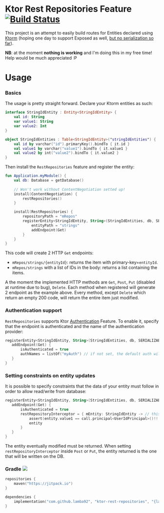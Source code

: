 # Ktor Rest Repositories Feature [![Build Status](https://travis-ci.org/lamba92/ktor-rest-repositories.svg?branch=master)](https://travis-ci.org/lamba92/ktor-rest-repositories)

This project is an attempt to easily build routes for Entities declared using [Ktorm](https://github.com/vincentlauvlwj/Ktorm) (hoping one day to support Exposed as well, [but no serialization so far](https://github.com/JetBrains/Exposed/issues/497)).

**NB**: at the moment **nothing is working** and I'm doing this in my free time! Help would be much appreciated :P

# Usage

### Basics
The usage is pretty straight forward. Declare your Ktorm  entities as such:
```kotlin
interface StringIdEntity : Entity<StringIdEntity> {
    val id: String
    var value1: String
    var value2: Int
}

object StringIdEntities : Table<StringIdEntity>("stringIdEntities") {
    val id by varchar("id").primaryKey().bindTo { it.id }
    val value1 by varchar("value1").bindTo { it.value1 }
    val value2 by int("value2").bindTo { it.value2 }
}
```
Then install the `RestRepositories` feature and register the entity:
```kotlin
fun Application.myModule() {
    val db: Database = getDatabase()
    
    // Won't work without ContentNegotiation setted up!
    install(ContentNegotiation) {
        restRepositories()
    }

    install(RestRepositories) {
        repositoryPath = "mRepos"
        registerEntity<StringIdEntity, String>(StringIdEntities, db, SERIALIZABLE) {
            entityPath = "strings"
            addEndpoint(Get)
        }
    }
}
```

This code will create 2 HTTP `Get` endpoints:
 - `mRepos/strings/{entityId}`: returns the item with primary-key=`entityId`.
 - `mRepos/strings` with a list of IDs in the body: returns a list containing the items.
 
A the moment the implemented HTTP methods are `Get`, `Post`, `Put` (disabled at runtime due to bug), `Delete`. Each method when registered will generate 2 endpoint as the example above. Every method, except `Delete` which return an empty 200 code, will return the entire item just modified.

### Authentication support

`RestRepositories` supports Ktor [Authentication](https://ktor.io/servers/features/authentication.html) Feature. To enable it, specify that the endpoint is authenticated and the name of the authentication provider:
 ```kotlin
registerEntity<StringIdEntity, String>(StringIdEntities, db, SERIALIZABLE) {
    addEndpoint(Get) {
        isAuthenticated = true
        authNames = listOf("myAuth") // if not set, the default auth will be used 
    }
}
```

### Setting constraints on entity updates
It is possible to specify constraints that the data of your entity must follow in order to allow read/write from database:
 ```kotlin
registerEntity<StringIdEntity, String>(StringIdEntities, db, SERIALIZABLE) {
    addEndpoint(Get) {
        isAuthenticated = true
        restRepositoryInterceptor = { mEntity: StringIdEntity -> // this: PipelineContext<Unit, ApplicationCall>
            assert(entity.value1 == call.principal<UserIdPrincipal>()!!.name) { "value1 != userId" }        
            entity
        }
    }
}
```
The entity eventually modified must be returned. When setting `restRepositoryInterceptor` inside `Post` or `Put`, the entity returned is the one that will be written on the DB. 

### Gradle [![](https://jitpack.io/v/lamba92/ktor-rest-repositories.svg)](https://jitpack.io/#lamba92/ktor-rest-repositories)

```kotlin
repositories {
    maven("https://jitpack.io")
}

dependencies {
    implementation("com.github.lamba92", "ktor-rest-repositories", "{latest-tag}") // can use "-SNAPSHOT" as tag for latest WIP
}
```
